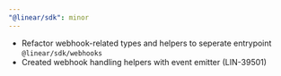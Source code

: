 ```yaml
---
"@linear/sdk": minor
---
```


- Refactor webhook-related types and helpers to seperate entrypoint `@linear/sdk/webhooks`
- Created webhook handling helpers with event emitter (LIN-39501)
